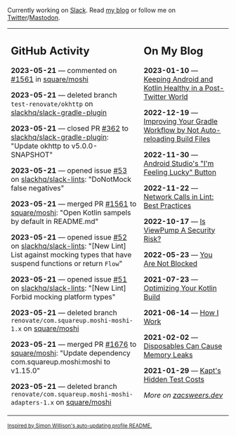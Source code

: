 Currently working on [Slack](https://slack.com/). Read [my blog](https://zacsweers.dev/) or follow me on [Twitter](https://twitter.com/ZacSweers)/[Mastodon](https://hachyderm.io/@ZacSweers).

<table><tr><td valign="top" width="60%">

## GitHub Activity
<!-- githubActivity starts -->
**2023-05-21** — commented on [#1561](https://github.com/square/moshi/pull/1561#issuecomment-1556248668) in [square/moshi](https://github.com/square/moshi)

**2023-05-21** — deleted branch `test-renovate/okhttp` on [slackhq/slack-gradle-plugin](https://github.com/slackhq/slack-gradle-plugin)

**2023-05-21** — closed PR [#362](https://github.com/slackhq/slack-gradle-plugin/pull/362) to [slackhq/slack-gradle-plugin](https://github.com/slackhq/slack-gradle-plugin): "Update okhttp to v5.0.0-SNAPSHOT"

**2023-05-21** — opened issue [#53](https://github.com/slackhq/slack-lints/issues/53) on [slackhq/slack-lints](https://github.com/slackhq/slack-lints): "DoNotMock false negatives"

**2023-05-21** — merged PR [#1561](https://github.com/square/moshi/pull/1561) to [square/moshi](https://github.com/square/moshi): "Open Kotlin sampels by default in README.md"

**2023-05-21** — opened issue [#52](https://github.com/slackhq/slack-lints/issues/52) on [slackhq/slack-lints](https://github.com/slackhq/slack-lints): "[New Lint] List against mocking types that have suspend functions or return `Flow`"

**2023-05-21** — opened issue [#51](https://github.com/slackhq/slack-lints/issues/51) on [slackhq/slack-lints](https://github.com/slackhq/slack-lints): "[New Lint] Forbid mocking platform types"

**2023-05-21** — deleted branch `renovate/com.squareup.moshi-moshi-1.x` on [square/moshi](https://github.com/square/moshi)

**2023-05-21** — merged PR [#1676](https://github.com/square/moshi/pull/1676) to [square/moshi](https://github.com/square/moshi): "Update dependency com.squareup.moshi:moshi to v1.15.0"

**2023-05-21** — deleted branch `renovate/com.squareup.moshi-moshi-adapters-1.x` on [square/moshi](https://github.com/square/moshi)
<!-- githubActivity ends -->
</td><td valign="top" width="40%">

## On My Blog
<!-- blog starts -->
**2023-01-10** — [Keeping Android and Kotlin Healthy in a Post-Twitter World](https://www.zacsweers.dev/keeping-android-healthy/)

**2022-12-19** — [Improving Your Gradle Workflow by Not Auto-reloading Build Files](https://www.zacsweers.dev/improving-your-workflow-by-not-auto-reloading-build-files/)

**2022-11-30** — [Android Studio's "I'm Feeling Lucky" Button](https://www.zacsweers.dev/android-studios-im-feeling-lucky-button/)

**2022-11-22** — [Network Calls in Lint: Best Practices](https://www.zacsweers.dev/network-calls-in-lint-best-practices/)

**2022-10-17** — [Is ViewPump A Security Risk?](https://www.zacsweers.dev/is-viewpump-a-security-risk/)

**2022-05-23** — [You Are Not Blocked](https://www.zacsweers.dev/you-are-not-blocked/)

**2021-07-23** — [Optimizing Your Kotlin Build](https://www.zacsweers.dev/optimizing-your-kotlin-build/)

**2021-06-14** — [How I Work](https://www.zacsweers.dev/how-i-work/)

**2021-02-02** — [Disposables Can Cause Memory Leaks](https://www.zacsweers.dev/disposables-can-cause-memory-leaks/)

**2021-01-29** — [Kapt's Hidden Test Costs](https://www.zacsweers.dev/kapts-hidden-test-costs/)
<!-- blog ends -->
_More on [zacsweers.dev](https://zacsweers.dev/)_
</td></tr></table>

<sub><a href="https://simonwillison.net/2020/Jul/10/self-updating-profile-readme/">Inspired by Simon Willison's auto-updating profile README.</a></sub>